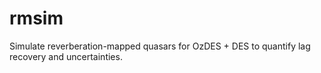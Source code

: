 # rmsim
Simulate reverberation-mapped quasars for OzDES + DES to quantify lag recovery and uncertainties. 

